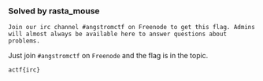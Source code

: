 ### Solved by rasta_mouse

```
Join our irc channel #angstromctf on Freenode to get this flag. Admins will almost always be available here to answer questions about problems.
```

Just join `#angstromctf` on `Freenode` and the flag is in the topic.

`actf{irc}`